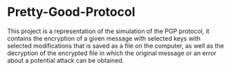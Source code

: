 # Pretty-Good-Protocol
This project is a representation of the simulation of the PGP protocol, it contains the encryption of a given message with selected keys with selected modifications that is saved as a file on the computer, as well as the decryption of the encrypted file in which the original message or an error about a potential attack can be obtained.
